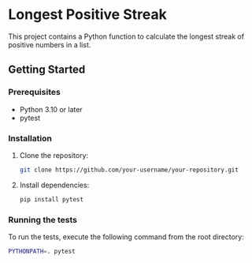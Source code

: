 # Longest Positive Streak

This project contains a Python function to calculate the longest streak of positive numbers in a list.

## Getting Started

### Prerequisites

* Python 3.10 or later
* pytest

### Installation

1. Clone the repository:
   ```sh
   git clone https://github.com/your-username/your-repository.git
   ```
2. Install dependencies:
   ```sh
   pip install pytest
   ```

### Running the tests

To run the tests, execute the following command from the root directory:

```sh
PYTHONPATH=. pytest
```